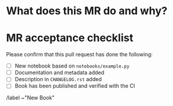 # What does this MR do and why?

# MR acceptance checklist

Please confirm that this pull request has done the following:

- [ ] New notebook based on `notebooks/example.py`
- [ ] Documentation and metadata added
- [ ] Description in ``CHANGELOG.rst`` added
- [ ] Book has been published and verified with the CI

/label ~"New Book"
